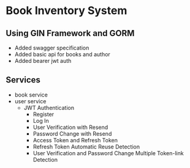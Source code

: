 # Book Inventory System 
## Using GIN Framework and GORM
- Added swagger specification
- Added basic api for books and author
- Added bearer jwt auth
## Services
- book service
- user service
  - JWT Authentication
    - Register
    - Log In
    - User Verification with Resend
    - Password Change with Resend
    - Access Token and Refresh Token
    - Refresh Token Automatic Reuse Detection
    - User Verification and Password Change Multiple Token-link Detection

    
